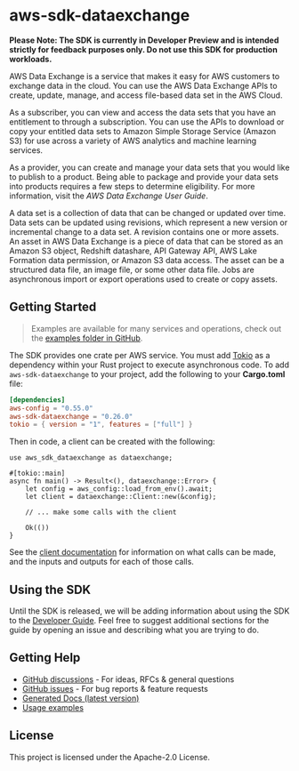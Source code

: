 # aws-sdk-dataexchange

**Please Note: The SDK is currently in Developer Preview and is intended strictly for
feedback purposes only. Do not use this SDK for production workloads.**

AWS Data Exchange is a service that makes it easy for AWS customers to exchange data in the cloud. You can use the AWS Data Exchange APIs to create, update, manage, and access file-based data set in the AWS Cloud.

As a subscriber, you can view and access the data sets that you have an entitlement to through a subscription. You can use the APIs to download or copy your entitled data sets to Amazon Simple Storage Service (Amazon S3) for use across a variety of AWS analytics and machine learning services.

As a provider, you can create and manage your data sets that you would like to publish to a product. Being able to package and provide your data sets into products requires a few steps to determine eligibility. For more information, visit the _AWS Data Exchange User Guide_.

A data set is a collection of data that can be changed or updated over time. Data sets can be updated using revisions, which represent a new version or incremental change to a data set. A revision contains one or more assets. An asset in AWS Data Exchange is a piece of data that can be stored as an Amazon S3 object, Redshift datashare, API Gateway API, AWS Lake Formation data permission, or Amazon S3 data access. The asset can be a structured data file, an image file, or some other data file. Jobs are asynchronous import or export operations used to create or copy assets.

## Getting Started

> Examples are available for many services and operations, check out the
> [examples folder in GitHub](https://github.com/awslabs/aws-sdk-rust/tree/main/examples).

The SDK provides one crate per AWS service. You must add [Tokio](https://crates.io/crates/tokio)
as a dependency within your Rust project to execute asynchronous code. To add `aws-sdk-dataexchange` to
your project, add the following to your **Cargo.toml** file:

```toml
[dependencies]
aws-config = "0.55.0"
aws-sdk-dataexchange = "0.26.0"
tokio = { version = "1", features = ["full"] }
```

Then in code, a client can be created with the following:

```rust,no_run
use aws_sdk_dataexchange as dataexchange;

#[tokio::main]
async fn main() -> Result<(), dataexchange::Error> {
    let config = aws_config::load_from_env().await;
    let client = dataexchange::Client::new(&config);

    // ... make some calls with the client

    Ok(())
}
```

See the [client documentation](https://docs.rs/aws-sdk-dataexchange/latest/aws_sdk_dataexchange/client/struct.Client.html)
for information on what calls can be made, and the inputs and outputs for each of those calls.

## Using the SDK

Until the SDK is released, we will be adding information about using the SDK to the
[Developer Guide](https://docs.aws.amazon.com/sdk-for-rust/latest/dg/welcome.html). Feel free to suggest
additional sections for the guide by opening an issue and describing what you are trying to do.

## Getting Help

* [GitHub discussions](https://github.com/awslabs/aws-sdk-rust/discussions) - For ideas, RFCs & general questions
* [GitHub issues](https://github.com/awslabs/aws-sdk-rust/issues/new/choose) - For bug reports & feature requests
* [Generated Docs (latest version)](https://awslabs.github.io/aws-sdk-rust/)
* [Usage examples](https://github.com/awslabs/aws-sdk-rust/tree/main/examples)

## License

This project is licensed under the Apache-2.0 License.

